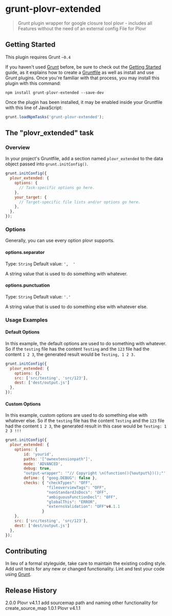 # grunt-plovr-extended

> Grunt plugin wrapper for google closure tool plovr - includes all Features without the need of an external config File for Plovr

## Getting Started
This plugin requires Grunt `~0.4`

If you haven't used [Grunt](http://gruntjs.com/) before, be sure to check out the [Getting Started](http://gruntjs.com/getting-started) guide, as it explains how to create a [Gruntfile](http://gruntjs.com/sample-gruntfile) as well as install and use Grunt plugins. Once you're familiar with that process, you may install this plugin with this command:

```shell
npm install grunt-plovr-extended --save-dev
```

Once the plugin has been installed, it may be enabled inside your Gruntfile with this line of JavaScript:

```js
grunt.loadNpmTasks('grunt-plovr-extended');
```

## The "plovr_extended" task

### Overview
In your project's Gruntfile, add a section named `plovr_extended` to the data object passed into `grunt.initConfig()`.

```js
grunt.initConfig({
  plovr_extended: {
    options: {
      // Task-specific options go here.
    },
    your_target: {
      // Target-specific file lists and/or options go here.
    },
  },
});
```

### Options

Generally, you can use every option plovr supports.

#### options.separator
Type: `String`
Default value: `',  '`

A string value that is used to do something with whatever.

#### options.punctuation
Type: `String`
Default value: `'.'`

A string value that is used to do something else with whatever else.

### Usage Examples

#### Default Options
In this example, the default options are used to do something with whatever. So if the `testing` file has the content `Testing` and the `123` file had the content `1 2 3`, the generated result would be `Testing, 1 2 3.`

```js
grunt.initConfig({
  plovr_extended: {
    options: {},
    src: ['src/testing', 'src/123'],
    dest: ['dest/output.js']
  },
});
```

#### Custom Options
In this example, custom options are used to do something else with whatever else. So if the `testing` file has the content `Testing` and the `123` file had the content `1 2 3`, the generated result in this case would be `Testing: 1 2 3 !!!`

```js
grunt.initConfig({
  plovr_extended: {
    options: {
        id: 'yourid',
        paths: '["ownextensionpath"]',
        mode: 'ADVANCED',
        debug: true,
        "output-wrapper": '"// Copyright \n(function(){%output%})();"',
        define: { "goog.DEBUG": false },
        checks: { "checkTypes": "OFF",
                  "fileoverviewTags": "OFF",
                  "nonStandardJsDocs": "OFF",
                  "ambiguousFunctionDecl": "OFF",
                  "globalThis": "ERROR",
                  "externsValidation": "OFF"v4.1.1
                }
    },
    src: ['src/testing', 'src/123'],
    dest: ['dest/output.js']
  },
});
```

## Contributing
In lieu of a formal styleguide, take care to maintain the existing coding style. Add unit tests for any new or changed functionality. Lint and test your code using [Grunt](http://gruntjs.com/).

## Release History
2.0.0 Plovr v4.1.1 add sourcemap path and naming other functionality for create_source_map
1.0.1 Plovr v4.1.1
